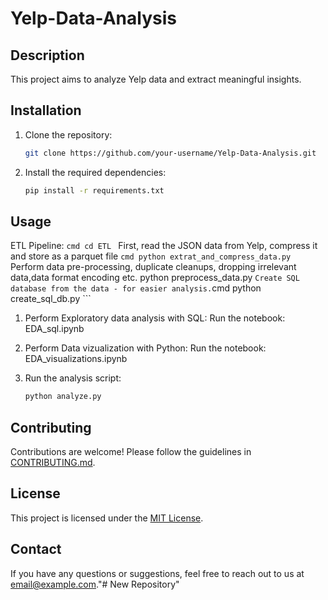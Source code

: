 # Yelp-Data-Analysis
## Description
This project aims to analyze Yelp data and extract meaningful insights.

## Installation
1. Clone the repository:
    ```bash
    git clone https://github.com/your-username/Yelp-Data-Analysis.git
    ```
2. Install the required dependencies:
    ```bash
    pip install -r requirements.txt
    ```

## Usage
ETL Pipeline:
    ```cmd
    cd ETL
    ```
    First, read the JSON data from Yelp, compress it and store as a parquet file
    ```cmd
    python extrat_and_compress_data.py
    ```
    Perform data pre-processing, duplicate cleanups, dropping irrelevant data,data format encoding etc. 
    python preprocess_data.py
    ```
    Create SQL database from the data - for easier analysis.
    ```cmd
    python create_sql_db.py
    ```
1. Perform Exploratory data analysis with SQL:
    Run the notebook: EDA_sql.ipynb
2. Perform Data vizualization with Python:
    Run the notebook: EDA_visualizations.ipynb

2. Run the analysis script:
    ```bash
    python analyze.py
    ```

## Contributing
Contributions are welcome! Please follow the guidelines in [CONTRIBUTING.md](CONTRIBUTING.md).

## License
This project is licensed under the [MIT License](LICENSE).

## Contact
If you have any questions or suggestions, feel free to reach out to us at [email@example.com](mailto:email@example.com)."# New Repository" 
